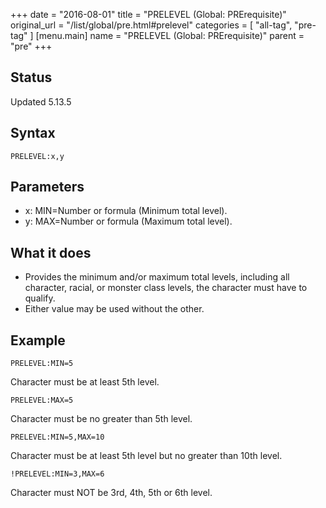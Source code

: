 +++
date = "2016-08-01"
title = "PRELEVEL (Global: PRErequisite)"
original_url = "/list/global/pre.html#prelevel"
categories = [ "all-tag", "pre-tag" ]
[menu.main]
    name = "PRELEVEL (Global: PRErequisite)"
    parent = "pre"
+++

## Status

Updated 5.13.5

## Syntax

`PRELEVEL:x,y`

## Parameters

-   x: MIN=Number or formula (Minimum total level).
-   y: MAX=Number or formula (Maximum total level).



What it does
------------

-   Provides the minimum and/or maximum total levels, including all
    character, racial, or monster class levels, the character must have
    to qualify.
-   Either value may be used without the other.

Example
-------

`PRELEVEL:MIN=5`

Character must be at least 5th level.

`PRELEVEL:MAX=5`

Character must be no greater than 5th level.

`PRELEVEL:MIN=5,MAX=10`

Character must be at least 5th level but no greater than 10th level.

`!PRELEVEL:MIN=3,MAX=6`

Character must NOT be 3rd, 4th, 5th or 6th level.

